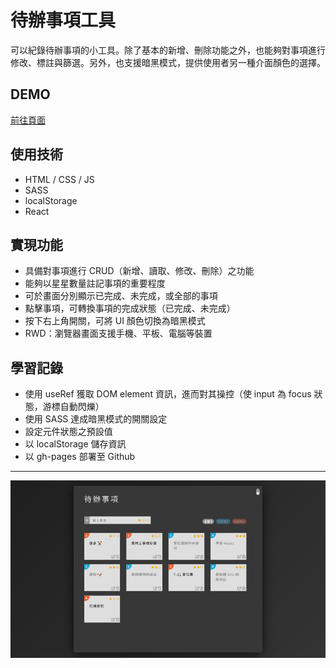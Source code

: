 # 待辦事項工具
可以紀錄待辦事項的小工具。除了基本的新增、刪除功能之外，也能夠對事項進行修改、標註與篩選。另外，也支援暗黑模式，提供使用者另一種介面顏色的選擇。

## DEMO
[前往頁面](https://wangyiwei0108.github.io/react-todolist/)

## 使用技術
- HTML / CSS / JS
- SASS
- localStorage
- React

## 實現功能
- 具備對事項進行 CRUD（新增、讀取、修改、刪除）之功能
- 能夠以星星數量註記事項的重要程度
- 可於畫面分別顯示已完成、未完成，或全部的事項
- 點擊事項，可轉換事項的完成狀態（已完成、未完成）
- 按下右上角開關，可將 UI 顏色切換為暗黑模式
- RWD：瀏覽器畫面支援手機、平板、電腦等裝置

## 學習記錄
- 使用 useRef 獲取 DOM element 資訊，進而對其操控（使 input 為 focus 狀態，游標自動閃爍）
- 使用 SASS 達成暗黑模式的開關設定
- 設定元件狀態之預設值
- 以 localStorage 儲存資訊
- 以 gh-pages 部署至 Github
---
![GITHUB](https://github.com/wangyiwei0108/react-todolist/blob/master/src/assets/todo.png)
